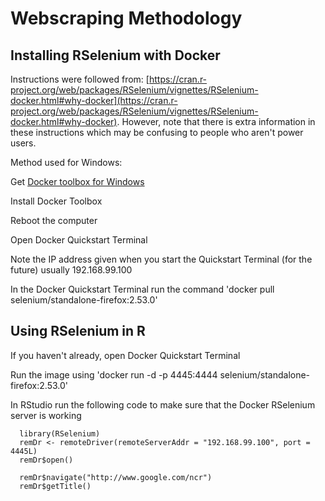 # Webscraping Methodology

## Installing RSelenium with Docker

Instructions were followed from: [https://cran.r-project.org/web/packages/RSelenium/vignettes/RSelenium-docker.html#why-docker](https://cran.r-project.org/web/packages/RSelenium/vignettes/RSelenium-docker.html#why-docker). However, note that there is extra information in these instructions which may be confusing to people who aren't power users.

Method used for Windows:

Get [Docker toolbox for Windows](https://docs.docker.com/toolbox/toolbox_install_windows/)

Install Docker Toolbox

Reboot the computer

Open Docker Quickstart Terminal

Note the IP address given when you start the Quickstart Terminal (for the future) usually 192.168.99.100

In the Docker Quickstart Terminal run the command 'docker pull selenium/standalone-firefox:2.53.0' 

## Using RSelenium in R

If you haven't already, open Docker Quickstart Terminal

Run the image using 'docker run -d -p 4445:4444 selenium/standalone-firefox:2.53.0'

In RStudio run the following code to make sure that the Docker RSelenium server is working
```
  library(RSelenium)
  remDr <- remoteDriver(remoteServerAddr = "192.168.99.100", port = 4445L)
  remDr$open()

  remDr$navigate("http://www.google.com/ncr")
  remDr$getTitle()
```
